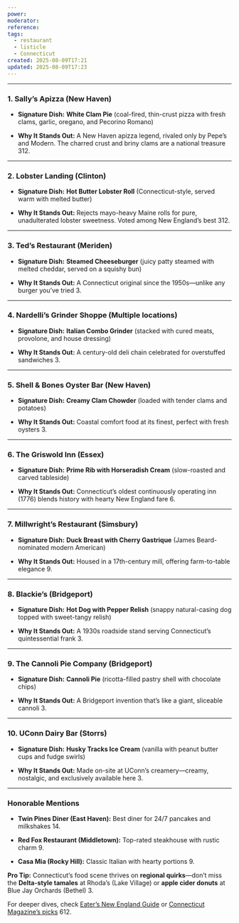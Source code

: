 ```yaml
---
power: 
moderator: 
reference: 
tags:
  - restaurant
  - listicle
  - Connecticut
created: 2025-08-09T17:21
updated: 2025-08-09T17:23
---
```

---

### **1. Sally’s Apizza (New Haven)**

- **Signature Dish:** **White Clam Pie** (coal-fired, thin-crust pizza with fresh clams, garlic, oregano, and Pecorino Romano)
    
- **Why It Stands Out:** A New Haven apizza legend, rivaled only by Pepe’s and Modern. The charred crust and briny clams are a national treasure 312.
    

---

### **2. Lobster Landing (Clinton)**

- **Signature Dish:** **Hot Butter Lobster Roll** (Connecticut-style, served warm with melted butter)
    
- **Why It Stands Out:** Rejects mayo-heavy Maine rolls for pure, unadulterated lobster sweetness. Voted among New England’s best 312.
    

---

### **3. Ted’s Restaurant (Meriden)**

- **Signature Dish:** **Steamed Cheeseburger** (juicy patty steamed with melted cheddar, served on a squishy bun)
    
- **Why It Stands Out:** A Connecticut original since the 1950s—unlike any burger you’ve tried 3.
    

---

### **4. Nardelli’s Grinder Shoppe (Multiple locations)**

- **Signature Dish:** **Italian Combo Grinder** (stacked with cured meats, provolone, and house dressing)
    
- **Why It Stands Out:** A century-old deli chain celebrated for overstuffed sandwiches 3.
    

---

### **5. Shell & Bones Oyster Bar (New Haven)**

- **Signature Dish:** **Creamy Clam Chowder** (loaded with tender clams and potatoes)
    
- **Why It Stands Out:** Coastal comfort food at its finest, perfect with fresh oysters 3.
    

---

### **6. The Griswold Inn (Essex)**

- **Signature Dish:** **Prime Rib with Horseradish Cream** (slow-roasted and carved tableside)
    
- **Why It Stands Out:** Connecticut’s oldest continuously operating inn (1776) blends history with hearty New England fare 6.
    

---

### **7. Millwright’s Restaurant (Simsbury)**

- **Signature Dish:** **Duck Breast with Cherry Gastrique** (James Beard-nominated modern American)
    
- **Why It Stands Out:** Housed in a 17th-century mill, offering farm-to-table elegance 9.
    

---

### **8. Blackie’s (Bridgeport)**

- **Signature Dish:** **Hot Dog with Pepper Relish** (snappy natural-casing dog topped with sweet-tangy relish)
    
- **Why It Stands Out:** A 1930s roadside stand serving Connecticut’s quintessential frank 3.
    

---

### **9. The Cannoli Pie Company (Bridgeport)**

- **Signature Dish:** **Cannoli Pie** (ricotta-filled pastry shell with chocolate chips)
    
- **Why It Stands Out:** A Bridgeport invention that’s like a giant, sliceable cannoli 3.
    

---

### **10. UConn Dairy Bar (Storrs)**

- **Signature Dish:** **Husky Tracks Ice Cream** (vanilla with peanut butter cups and fudge swirls)
    
- **Why It Stands Out:** Made on-site at UConn’s creamery—creamy, nostalgic, and exclusively available here 3.
    

---

### **Honorable Mentions**

- **Twin Pines Diner (East Haven):** Best diner for 24/7 pancakes and milkshakes 14.
    
- **Red Fox Restaurant (Middletown):** Top-rated steakhouse with rustic charm 9.
    
- **Casa Mia (Rocky Hill):** Classic Italian with hearty portions 9.
    

**Pro Tip:** Connecticut’s food scene thrives on **regional quirks**—don’t miss the **Delta-style tamales** at Rhoda’s (Lake Village) or **apple cider donuts** at Blue Jay Orchards (Bethel) 3.

For deeper dives, check [Eater’s New England Guide](https://www.eater.com/maps/best-restaurants-maine-massachusetts-connecticut) or [Connecticut Magazine’s picks](https://www.registercitizen.com/connecticutmagazine/food-drink/article/connecticut-magazine-top-traditional-american-18680236.php) 612.